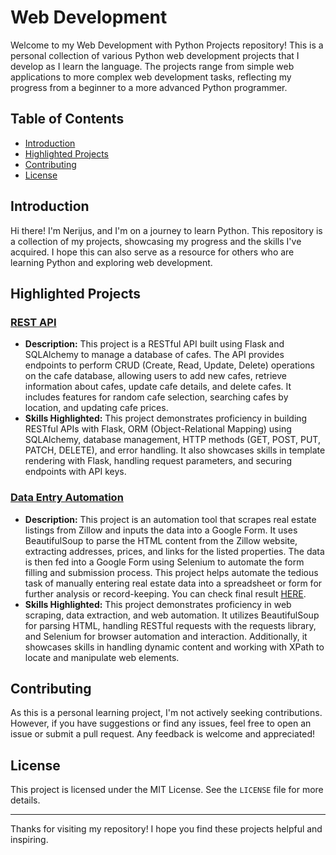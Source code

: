 # Web Development

Welcome to my Web Development with Python Projects repository! This is a personal collection of various Python web development projects that I develop as I learn the language. The projects range from simple web applications to more complex web development tasks, reflecting my progress from a beginner to a more advanced Python programmer.

## Table of Contents
- [Introduction](#introduction)
- [Highlighted Projects](#highlighted-projects)
- [Contributing](#contributing)
- [License](#license)

## Introduction

Hi there! I'm Nerijus, and I'm on a journey to learn Python. This repository is a collection of my projects, showcasing my progress and the skills I've acquired. I hope this can also serve as a resource for others who are learning Python and exploring web development.

## Highlighted Projects

### [REST API](https://github.com/nerkyzas157/WEB_Development/tree/main/REST_API)
- **Description:** This project is a RESTful API built using Flask and SQLAlchemy to manage a database of cafes. The API provides endpoints to perform CRUD (Create, Read, Update, Delete) operations on the cafe database, allowing users to add new cafes, retrieve information about cafes, update cafe details, and delete cafes. It includes features for random cafe selection, searching cafes by location, and updating cafe prices.
- **Skills Highlighted:** This project demonstrates proficiency in building RESTful APIs with Flask, ORM (Object-Relational Mapping) using SQLAlchemy, database management, HTTP methods (GET, POST, PUT, PATCH, DELETE), and error handling. It also showcases skills in template rendering with Flask, handling request parameters, and securing endpoints with API keys.

### [Data Entry Automation](https://github.com/nerkyzas157/WEB_Development/tree/main/Data_Entry_Automation)
- **Description:** This project is an automation tool that scrapes real estate listings from Zillow and inputs the data into a Google Form. It uses BeautifulSoup to parse the HTML content from the Zillow website, extracting addresses, prices, and links for the listed properties. The data is then fed into a Google Form using Selenium to automate the form filling and submission process. This project helps automate the tedious task of manually entering real estate data into a spreadsheet or form for further analysis or record-keeping. You can check final result [HERE](https://docs.google.com/spreadsheets/d/1Yr4X-fDjTSdQT6Zcdl159VIpZCxKr2jSnOU3Kwyi00g/edit?usp=sharing).
- **Skills Highlighted:** This project demonstrates proficiency in web scraping, data extraction, and web automation. It utilizes BeautifulSoup for parsing HTML, handling RESTful requests with the requests library, and Selenium for browser automation and interaction. Additionally, it showcases skills in handling dynamic content and working with XPath to locate and manipulate web elements.

## Contributing

As this is a personal learning project, I'm not actively seeking contributions. However, if you have suggestions or find any issues, feel free to open an issue or submit a pull request. Any feedback is welcome and appreciated!

## License

This project is licensed under the MIT License. See the `LICENSE` file for more details.

---

Thanks for visiting my repository! I hope you find these projects helpful and inspiring.
